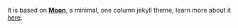 It is based on **[Moon](https://github.com/TaylanTatli/Moon/)**, a minimal, one column jekyll theme, learn more about it [here](https://taylantatli.github.io/Moon).